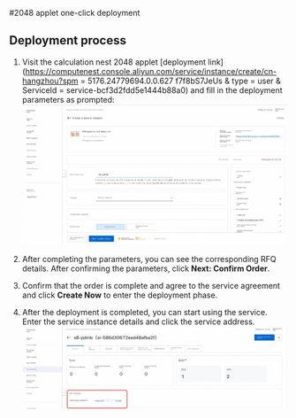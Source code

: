 #2048 applet one-click deployment

## Deployment process
1. Visit the calculation nest 2048 applet [deployment link](https://computenest.console.aliyun.com/service/instance/create/cn-hangzhou?spm = 5176.24779694.0.0.627 f7f8bS7JeUs & type = user & ServiceId = service-bcf3d2fdd5e1444b88a0) and fill in the deployment parameters as prompted:
![image.png](images-en/1.jpg)

2. After completing the parameters, you can see the corresponding RFQ details. After confirming the parameters, click **Next: Confirm Order**.

3. Confirm that the order is complete and agree to the service agreement and click **Create Now** to enter the deployment phase.

4. After the deployment is completed, you can start using the service. Enter the service instance details and click the service address.
![image.png](images-en/2.jpg)
